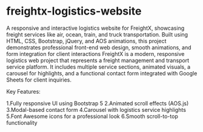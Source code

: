 # freightx-logistics-website
A responsive and interactive logistics website for FreightX, showcasing freight services like air, ocean, train, and truck transportation. Built using HTML, CSS, Bootstrap, jQuery, and AOS animations, this project demonstrates professional front-end web design, smooth animations, and form integration for client interactions
FreightX is a modern, responsive logistics web project that represents a freight management and transport service platform.
It includes multiple service sections, animated visuals, a carousel for highlights, and a functional contact form integrated with Google Sheets for client inquiries.

Key Features:

1.Fully responsive UI using Bootstrap 5
2.Animated scroll effects (AOS.js)
3.Modal-based contact form
4.Carousel with logistics service highlights
5.Font Awesome icons for a professional look
6.Smooth scroll-to-top functionality
